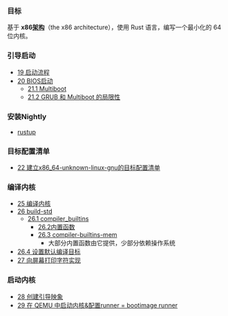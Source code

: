 ### 目标
基于 **x86[架构](../ChatGpt/18%20主流架构.md)**（the x86 architecture），使用 Rust 语言，编写一个最小化的 64 位内核。
### 引导启动
- [19 启动流程](../ChatGpt/19%20启动流程.md)
- [20 BIOS启动](../ChatGpt/20%20BIOS启动.md)
	- [21.1 Multiboot](../ChatGpt/21.1%20Multiboot.md)
	- [21.2 GRUB 和 Multiboot 的局限性](../ChatGpt/21.2%20GRUB%20和%20Multiboot%20的局限性.md)
### 安装Nightly
- [rustup](../../../Rust/note/rustup/rustup.md)
### 目标配置清单
- [22 建立x86_64-unknown-linux-gnu的目标配置清单](../ChatGpt/22%20建立x86_64-unknown-linux-gnu的目标配置清单.md)

### 编译内核
- [25 编译内核](../ChatGpt/25%20编译内核.md)
- [26 build-std](../ChatGpt/26%20build-std.md)
	- [26.1 compiler_builtins](../ChatGpt/26.1%20compiler_builtins.md)
		- [26.2内置函数](../ChatGpt/26.2内置函数.md)
		- [26.3 compiler-builtins-mem](../ChatGpt/26.3%20compiler-builtins-mem.md)
			- 大部分内置函数由它提供，少部分依赖操作系统
- [26.4 设置默认编译目标](../ChatGpt/26.4%20设置默认编译目标.md)
- [27 向屏幕打印字符实现](../ChatGpt/27%20向屏幕打印字符实现.md)

### 启动内核
- [28 创建引导映象](../ChatGpt/28%20创建引导映象.md)
- [29 在 QEMU 中启动内核&配置runner = bootimage runner](../ChatGpt/29%20在%20QEMU%20中启动内核&配置runner%20=%20bootimage%20runner.md)
